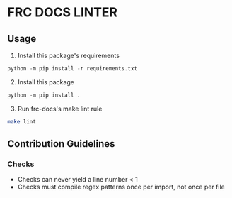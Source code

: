 # FRC DOCS LINTER

## Usage
1. Install this package's requirements
```python
python -m pip install -r requirements.txt
```
2. Install this package
```python
python -m pip install .
```
3. Run frc-docs's make lint rule
```bash
make lint
```

## Contribution Guidelines
### Checks
- Checks can never yield a line number < 1
- Checks must compile regex patterns once per import, not once per file